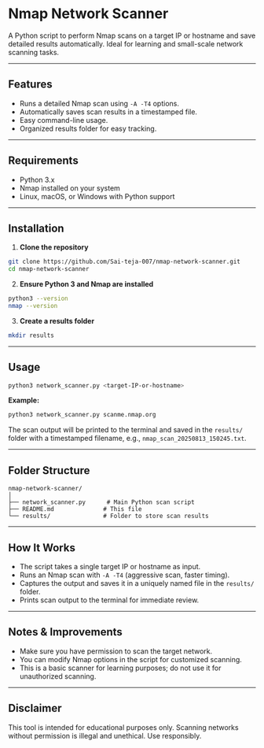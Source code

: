 # Nmap Network Scanner

A Python script to perform Nmap scans on a target IP or hostname and save detailed results automatically. Ideal for learning and small-scale network scanning tasks.

---

## Features
- Runs a detailed Nmap scan using `-A -T4` options.
- Automatically saves scan results in a timestamped file.
- Easy command-line usage.
- Organized results folder for easy tracking.

---

## Requirements
- Python 3.x
- Nmap installed on your system
- Linux, macOS, or Windows with Python support

---

## Installation

1. **Clone the repository**
```bash
git clone https://github.com/Sai-teja-007/nmap-network-scanner.git
cd nmap-network-scanner


```



2. **Ensure Python 3 and Nmap are installed**

```bash
python3 --version
nmap --version
```

3. **Create a results folder**

```bash
mkdir results
```

---

## Usage

```bash
python3 network_scanner.py <target-IP-or-hostname>
```

**Example:**

```bash
python3 network_scanner.py scanme.nmap.org
```

The scan output will be printed to the terminal and saved in the `results/` folder with a timestamped filename, e.g., `nmap_scan_20250813_150245.txt`.

---

## Folder Structure

```
nmap-network-scanner/
│
├── network_scanner.py      # Main Python scan script
├── README.md              # This file
└── results/               # Folder to store scan results
```

---

## How It Works

* The script takes a single target IP or hostname as input.
* Runs an Nmap scan with `-A -T4` (aggressive scan, faster timing).
* Captures the output and saves it in a uniquely named file in the `results/` folder.
* Prints scan output to the terminal for immediate review.

---

## Notes & Improvements

* Make sure you have permission to scan the target network.
* You can modify Nmap options in the script for customized scanning.
* This is a basic scanner for learning purposes; do not use it for unauthorized scanning.

---

## Disclaimer

This tool is intended for educational purposes only. Scanning networks without permission is illegal and unethical. Use responsibly.


